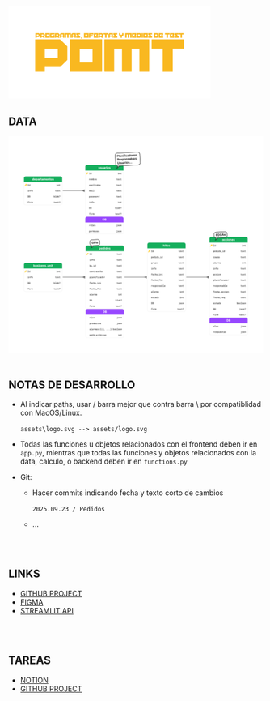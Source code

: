 <img src="assets/POMT_logo.png" width="400" alt="Logo PPI">

<!-- # PODUCTION MANAGER -->
<!-- <br>
<br> -->

## DATA

<img src="assets/schema.png">

<br>
<br>

## NOTAS DE DESARROLLO

- Al indicar paths, usar / barra mejor que contra barra \ por compatiblidad con MacOS/Linux.

    `assets\logo.svg --> assets/logo.svg`

- Todas las funciones u objetos relacionados con el frontend deben ir en `app.py`, mientras que todas las funciones y objetos relacionados con la data, calculo, o backend deben ir en `functions.py`

- Git:
    - Hacer commits indicando fecha y texto corto de cambios

        `2025.09.23 / Pedidos`
    - ...


<br>
<br>

## LINKS

- [GITHUB PROJECT](https://github.com/users/PaulFilms/projects/1)
- [FIGMA](https://www.figma.com/board/JhNFFjvvTGsrv902T1vfcU/PPI?node-id=0-1&t=nowQMEeaTUpbzTci-1)
- [STREAMLIT API](https://docs.streamlit.io/develop/api-reference)

<br>
<br>

## TAREAS

- [NOTION](https://pablopila.notion.site/POMT-PRODUCTION-MANAGER-27ab8ccf7cbc8053908dcc1547a2f85e)
- [GITHUB PROJECT](https://github.com/users/PaulFilms/projects/1)